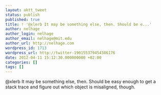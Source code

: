 ```yaml
---
layout: aktt_tweet
status: publish
published: true
title: ! '@xlerb It may be something else, then. Should be e...'
author: nelhage
author_login: nelhage
author_email: nelhage@mit.edu
author_url: http://nelhage.com
wordpress_id: 1713
wordpress_url: http://twitter-190155379454386176
date: 2012-04-11 15:12:30.000000000 +02:00
categories: []
tags: []
---
```

@xlerb It may be something else, then. Should be easy enough to get a stack trace and figure out which object is misaligned, though.

